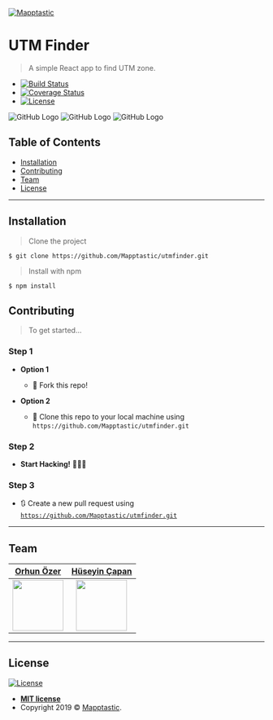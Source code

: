 <a href="https://github.com/Mapptastic/"><img src="https://avatars2.githubusercontent.com/u/58233055?s=200&v=4" title="Mapptastic" alt="Mapptastic"></a>

# UTM Finder

> A simple React app to find UTM zone.

- [![Build Status](http://img.shields.io/travis/badges/badgerbadgerbadger.svg?style=flat-square)](https://travis-ci.org/badges/badgerbadgerbadger) 
- [![Coverage Status](http://img.shields.io/coveralls/badges/badgerbadgerbadger.svg?style=flat-square)](https://coveralls.io/r/badges/badgerbadgerbadger)
- [![License](http://img.shields.io/:license-mit-blue.svg?style=flat-square)](http://badges.mit-license.org) 

![GitHub Logo](https://user-images.githubusercontent.com/7265736/71561904-112b6280-2a8e-11ea-9757-94035dc880de.PNG)
![GitHub Logo](https://user-images.githubusercontent.com/7265736/71561905-11c3f900-2a8e-11ea-976e-d3a1b6299a3f.PNG)
![GitHub Logo](https://user-images.githubusercontent.com/7265736/71561906-11c3f900-2a8e-11ea-9a95-6f43bc6b8a2d.PNG)

## Table of Contents

- [Installation](#installation)
- [Contributing](#contributing)
- [Team](#team)
- [License](#license)

---

## Installation

> Clone the project 
```shell
$ git clone https://github.com/Mapptastic/utmfinder.git
```

> Install with npm
```shell
$ npm install
```
## Contributing

> To get started...

### Step 1

- **Option 1**
    - 🍴 Fork this repo!

- **Option 2**
    - 👯 Clone this repo to your local machine using `https://github.com/Mapptastic/utmfinder.git`

### Step 2

- **Start Hacking!** 🔨🔨🔨

### Step 3

- 🔃 Create a new pull request using <a href="https://github.com/Mapptastic/utmfinder.git" target="_blank">`https://github.com/Mapptastic/utmfinder.git`</a>

---

## Team

| <a href="https://github.com/zhunor" target="_blank">**Orhun Özer**</a> | <a href="https://github.com/capan" target="_blank">**Hüseyin Çapan**</a> |
| :---: |:---:|
| <img src="https://avatars0.githubusercontent.com/u/812622?s=460&v=4" width="100" height="100" />   | <img src="https://avatars0.githubusercontent.com/u/7265736?s=460&v=4" width="100" height="100" /> |  

---

## License

[![License](http://img.shields.io/:license-mit-blue.svg?style=flat-square)](http://badges.mit-license.org)

- **[MIT license](http://opensource.org/licenses/mit-license.php)**
- Copyright 2019 © <a href="http://mapptastic.com" target="_blank">Mapptastic</a>.
